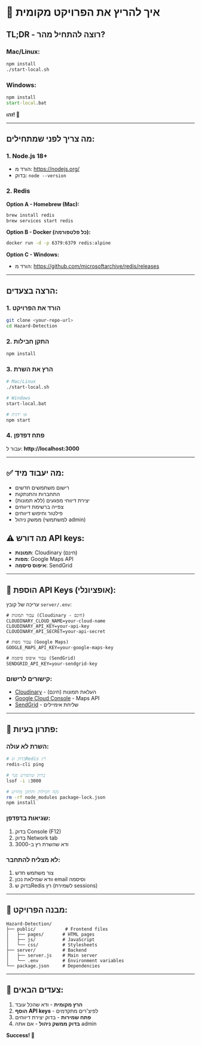 # 🚀 איך להריץ את הפרויקט מקומית

## TL;DR - רוצה להתחיל מהר? 

### Mac/Linux:
```bash
npm install
./start-local.sh
```

### Windows:
```cmd
npm install
start-local.bat
```

**זהו! 🎉**

---

## מה צריך לפני שמתחילים:

### 1. Node.js 18+
- הורד מ: https://nodejs.org/
- בדוק: `node --version`

### 2. Redis
**Option A - Homebrew (Mac):**
```bash
brew install redis
brew services start redis
```

**Option B - Docker (כל פלטפורמה):**
```bash
docker run -d -p 6379:6379 redis:alpine
```

**Option C - Windows:**
- הורד מ: https://github.com/microsoftarchive/redis/releases

---

## הרצה בצעדים:

### 1. הורד את הפרויקט
```bash
git clone <your-repo-url>
cd Hazard-Detection
```

### 2. התקן חבילות
```bash
npm install
```

### 3. הרץ את השרת
```bash
# Mac/Linux
./start-local.sh

# Windows  
start-local.bat

# או ידנית
npm start
```

### 4. פתח דפדפן
עבור ל: **http://localhost:3000**

---

## ✅ מה יעבוד מיד:
- רישום משתמשים חדשים
- התחברות והתנתקות
- יצירת דיווחי מפגעים (ללא תמונות)
- צפייה ברשימת דיווחים
- פילטור וחיפוש דיווחים
- ממשק ניהול (למשתמשי admin)

## ⚠️ מה דורש API keys:
- **תמונות**: Cloudinary (חינם)
- **מפות**: Google Maps API
- **איפוס סיסמה**: SendGrid

---

## 🔑 הוספת API Keys (אופציונלי):

עריכה של קובץ `server/.env`:

```env
# עבור תמונות (Cloudinary - חינם)
CLOUDINARY_CLOUD_NAME=your-cloud-name
CLOUDINARY_API_KEY=your-api-key  
CLOUDINARY_API_SECRET=your-api-secret

# עבור מפות (Google Maps)
GOOGLE_MAPS_API_KEY=your-google-maps-key

# עבור איפוס סיסמה (SendGrid)
SENDGRID_API_KEY=your-sendgrid-key
```

### קישורים לרישום:
- [Cloudinary](https://cloudinary.com/) - העלאת תמונות (חינם)
- [Google Cloud Console](https://console.cloud.google.com/) - Maps API
- [SendGrid](https://sendgrid.com/) - שליחת אימיילים

---

## 🐛 פתרון בעיות:

### השרת לא עולה:
```bash
# בדוק שRedis רץ
redis-cli ping

# בדוק שהפורט פנוי
lsof -i :3000

# נקה חבילות ותתקן מחדש
rm -rf node_modules package-lock.json
npm install
```

### שגיאות בדפדפן:
1. בדוק Console (F12)
2. בדוק Network tab
3. ודא שהשרת רץ ב-3000

### לא מצליח להתחבר:
1. צור משתמש חדש
2. וודא שמילאת נכון email וסיסמה
3. בדוק שRedis רץ (לשמירת sessions)

---

## 📁 מבנה הפרויקט:
```
Hazard-Detection/
├── public/           # Frontend files
│   ├── pages/       # HTML pages
│   ├── js/          # JavaScript  
│   └── css/         # Stylesheets
├── server/          # Backend
│   ├── server.js    # Main server
│   └── .env         # Environment variables
└── package.json     # Dependencies
```

---

## 🎯 צעדים הבאים:
1. **הרץ מקומית** - ודא שהכל עובד
2. **הוסף API keys** - לפיצ'רים מתקדמים  
3. **פתח שמירות** - בדוק יצירת דיווחים
4. **בדוק ממשק ניהול** - אם אתה admin

**Success! 🎉**